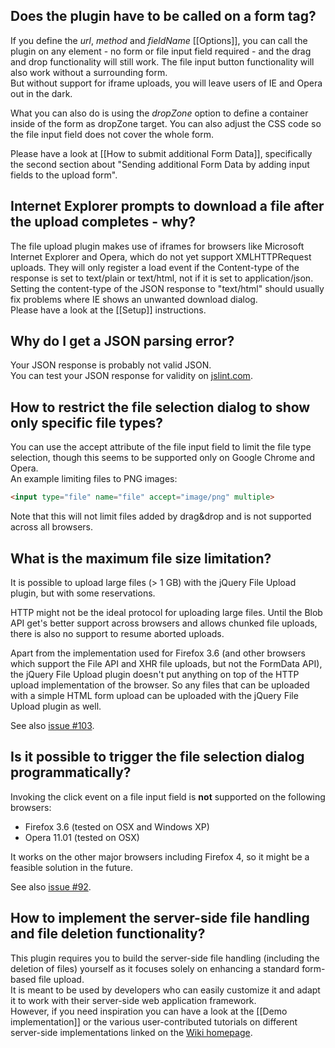 ## Does the plugin have to be called on a form tag?
If you define the *url*, *method* and *fieldName* [[Options]], you can call the plugin on any element - no form or file input field required - and the drag and drop functionality will still work.
The file input button functionality will also work without a surrounding form.  
But without support for iframe uploads, you will leave users of IE and Opera out in the dark.

What you can also do is using the *dropZone* option to define a container inside of the form as dropZone target.
You can also adjust the CSS code so the file input field does not cover the whole form.

Please have a look at [[How to submit additional Form Data]], specifically the second section about "Sending additional Form Data by adding input fields to the upload form".

## Internet Explorer prompts to download a file after the upload completes - why?
The file upload plugin makes use of iframes for browsers like Microsoft Internet Explorer and Opera, which do not yet support XMLHTTPRequest uploads.
They will only register a load event if the Content-type of the response is set to text/plain or text/html, not if it is set to application/json. Setting the content-type of the JSON response to "text/html" should usually fix problems where IE shows an unwanted download dialog.  
Please have a look at the [[Setup]] instructions.

## Why do I get a JSON parsing error?
Your JSON response is probably not valid JSON.  
You can test your JSON response for validity on [jslint.com](http://www.jsonlint.com/).

## How to restrict the file selection dialog to show only specific file types?
You can use the accept attribute of the file input field to limit the file type selection, though this seems to be supported only on Google Chrome and Opera.  
An example limiting files to PNG images:
```html
<input type="file" name="file" accept="image/png" multiple>
```

Note that this will not limit files added by drag&drop and is not supported across all browsers.

## What is the maximum file size limitation?
It is possible to upload large files (> 1 GB) with the jQuery File Upload plugin, but with some reservations.

HTTP might not be the ideal protocol for uploading large files.
Until the Blob API get's better support across browsers and allows chunked file uploads, there is also no support to resume aborted uploads.

Apart from the implementation used for Firefox 3.6 (and other browsers which support the File API and XHR file uploads, but not the FormData API), the jQuery File Upload plugin doesn't put anything on top of the HTTP upload implementation of the browser.
So any files that can be uploaded with a simple HTML form upload can be uploaded with the jQuery File Upload plugin as well.

See also [issue #103](https://github.com/blueimp/jQuery-File-Upload/issues/103).

## Is it possible to trigger the file selection dialog programmatically?
Invoking the click event on a file input field is **not** supported on the following browsers:

* Firefox 3.6 (tested on OSX and Windows XP)
* Opera 11.01 (tested on OSX)

It works on the other major browsers including Firefox 4, so it might be a feasible solution in the future.

See also [issue #92](https://github.com/blueimp/jQuery-File-Upload/issues/92).

## How to implement the server-side file handling and file deletion functionality?
This plugin requires you to build the server-side file handling (including the deletion of files) yourself as it focuses solely on enhancing a standard form-based file upload.  
It is meant to be used by developers who can easily customize it and adapt it to work with their server-side web application framework.  
However, if you need inspiration you can have a look at the [[Demo implementation]] or the various user-contributed tutorials on different server-side implementations linked on the [Wiki homepage](https://github.com/blueimp/jQuery-File-Upload/wiki).
